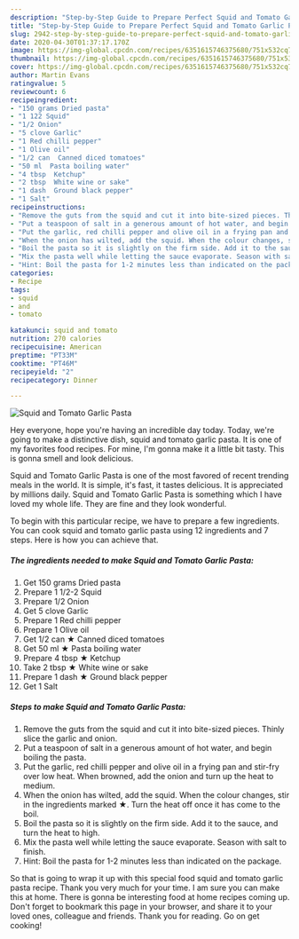 ```yaml
---
description: "Step-by-Step Guide to Prepare Perfect Squid and Tomato Garlic Pasta"
title: "Step-by-Step Guide to Prepare Perfect Squid and Tomato Garlic Pasta"
slug: 2942-step-by-step-guide-to-prepare-perfect-squid-and-tomato-garlic-pasta
date: 2020-04-30T01:37:17.170Z
image: https://img-global.cpcdn.com/recipes/6351615746375680/751x532cq70/squid-and-tomato-garlic-pasta-recipe-main-photo.jpg
thumbnail: https://img-global.cpcdn.com/recipes/6351615746375680/751x532cq70/squid-and-tomato-garlic-pasta-recipe-main-photo.jpg
cover: https://img-global.cpcdn.com/recipes/6351615746375680/751x532cq70/squid-and-tomato-garlic-pasta-recipe-main-photo.jpg
author: Martin Evans
ratingvalue: 5
reviewcount: 6
recipeingredient:
- "150 grams Dried pasta"
- "1 122 Squid"
- "1/2 Onion"
- "5 clove Garlic"
- "1 Red chilli pepper"
- "1 Olive oil"
- "1/2 can  Canned diced tomatoes"
- "50 ml  Pasta boiling water"
- "4 tbsp  Ketchup"
- "2 tbsp  White wine or sake"
- "1 dash  Ground black pepper"
- "1 Salt"
recipeinstructions:
- "Remove the guts from the squid and cut it into bite-sized pieces. Thinly slice the garlic and onion."
- "Put a teaspoon of salt in a generous amount of hot water, and begin boiling the pasta."
- "Put the garlic, red chilli pepper and olive oil in a frying pan and stir-fry over low heat. When browned, add the onion and turn up the heat to medium."
- "When the onion has wilted, add the squid. When the colour changes, stir in the ingredients marked ★. Turn the heat off once it has come to the boil."
- "Boil the pasta so it is slightly on the firm side. Add it to the sauce, and turn the heat to high."
- "Mix the pasta well while letting the sauce evaporate. Season with salt to finish."
- "Hint: Boil the pasta for 1-2 minutes less than indicated on the package."
categories:
- Recipe
tags:
- squid
- and
- tomato

katakunci: squid and tomato 
nutrition: 270 calories
recipecuisine: American
preptime: "PT33M"
cooktime: "PT46M"
recipeyield: "2"
recipecategory: Dinner

---
```



![Squid and Tomato Garlic Pasta](https://img-global.cpcdn.com/recipes/6351615746375680/751x532cq70/squid-and-tomato-garlic-pasta-recipe-main-photo.jpg)

Hey everyone, hope you're having an incredible day today. Today, we're going to make a distinctive dish, squid and tomato garlic pasta. It is one of my favorites food recipes. For mine, I'm gonna make it a little bit tasty. This is gonna smell and look delicious.



Squid and Tomato Garlic Pasta is one of the most favored of recent trending meals in the world. It is simple, it's fast, it tastes delicious. It is appreciated by millions daily. Squid and Tomato Garlic Pasta is something which I have loved my whole life. They are fine and they look wonderful.


To begin with this particular recipe, we have to prepare a few ingredients. You can cook squid and tomato garlic pasta using 12 ingredients and 7 steps. Here is how you can achieve that.

<!--inarticleads1-->

##### The ingredients needed to make Squid and Tomato Garlic Pasta:

1. Get 150 grams Dried pasta
1. Prepare 1 1/2-2 Squid
1. Prepare 1/2 Onion
1. Get 5 clove Garlic
1. Prepare 1 Red chilli pepper
1. Prepare 1 Olive oil
1. Get 1/2 can ★ Canned diced tomatoes
1. Get 50 ml ★ Pasta boiling water
1. Prepare 4 tbsp ★ Ketchup
1. Take 2 tbsp ★ White wine or sake
1. Prepare 1 dash ★ Ground black pepper
1. Get 1 Salt




<!--inarticleads2-->

##### Steps to make Squid and Tomato Garlic Pasta:

1. Remove the guts from the squid and cut it into bite-sized pieces. Thinly slice the garlic and onion.
1. Put a teaspoon of salt in a generous amount of hot water, and begin boiling the pasta.
1. Put the garlic, red chilli pepper and olive oil in a frying pan and stir-fry over low heat. When browned, add the onion and turn up the heat to medium.
1. When the onion has wilted, add the squid. When the colour changes, stir in the ingredients marked ★. Turn the heat off once it has come to the boil.
1. Boil the pasta so it is slightly on the firm side. Add it to the sauce, and turn the heat to high.
1. Mix the pasta well while letting the sauce evaporate. Season with salt to finish.
1. Hint: Boil the pasta for 1-2 minutes less than indicated on the package.




So that is going to wrap it up with this special food squid and tomato garlic pasta recipe. Thank you very much for your time. I am sure you can make this at home. There is gonna be interesting food at home recipes coming up. Don't forget to bookmark this page in your browser, and share it to your loved ones, colleague and friends. Thank you for reading. Go on get cooking!
